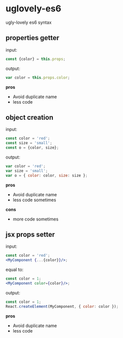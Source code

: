 # uglovely-es6
ugly-lovely es6 syntax

## properties getter

input:
```js
const {color} = this.props;
```

output:
```js
var color = this.props.color;
```

**pros**
- Avoid duplicate name
- less code


## object creation

input:
```js
const color = 'red';
const size = 'small';
const o = {color, size};
```

output:
```js
var color = 'red';
var size = 'small';
var o = { color: color, size: size };
```

**pros**
- Avoid duplicate name
- less code sometimes

**cons**
- more code sometimes


## jsx props setter
input:
```jsx
const color = 'red';
<MyComponent {...{color}}/>;
```

equal to:
```jsx
const color = 1;
<MyComponent color={color}/>;
```

output:
```js
const color = 1;
React.createElement(MyComponent, { color: color });
```

**pros**
- Avoid duplicate name
- less code


